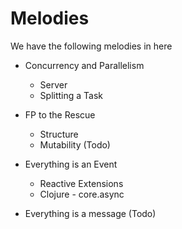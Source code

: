 # Melodies

We have the following melodies in here

* Concurrency and Parallelism
    * Server
    * Splitting a Task   

* FP to the Rescue
    * Structure
    * Mutability (Todo)

* Everything is an Event
    * Reactive Extensions
    * Clojure - core.async

* Everything is a message (Todo)

